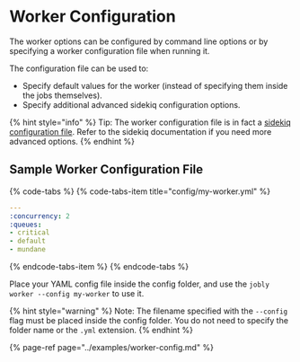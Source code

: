 # Worker Configuration

The worker options can be configured by command line options or by specifying a worker configuration file when running it.

The configuration file can be used to:

* Specify default values for the worker \(instead of specifying them inside the jobs themselves\).
* Specify additional advanced sidekiq configuration options.

{% hint style="info" %}
Tip: The worker configuration file is in fact a [sidekiq configuration file](https://github.com/mperham/sidekiq/wiki/Advanced-Options). Refer to the sidekiq documentation if you need more advanced options.
{% endhint %}

## Sample Worker Configuration File

{% code-tabs %}
{% code-tabs-item title="config/my-worker.yml" %}
```yaml
---
:concurrency: 2
:queues:
- critical
- default
- mundane
```
{% endcode-tabs-item %}
{% endcode-tabs %}

Place your YAML config file inside the config folder, and use the `jobly worker --config my-worker` to use it.

{% hint style="warning" %}
Note: The filename specified with the `--config` flag must be placed inside the config folder. You do not need to specify the folder name or the `.yml` extension.
{% endhint %}

{% page-ref page="../examples/worker-config.md" %}

